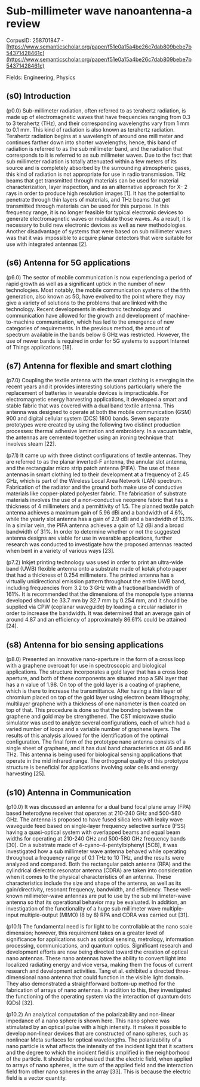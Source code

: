 # Sub-millimeter wave nanoantenna-a review

CorpusID: 258701847 - [https://www.semanticscholar.org/paper/f51e0a15a4be26c7dab809bebe7b54371428461c](https://www.semanticscholar.org/paper/f51e0a15a4be26c7dab809bebe7b54371428461c)

Fields: Engineering, Physics

## (s0) Introduction
(p0.0) Sub-millimeter radiation, often referred to as terahertz radiation, is made up of electromagnetic waves that have frequencies ranging from 0.3 to 3 terahertz (THz), and their corresponding wavelengths vary from 1 mm to 0.1 mm. This kind of radiation is also known as terahertz radiation. Terahertz radiation begins at a wavelength of around one millimeter and continues farther down into shorter wavelengths; hence, this band of radiation is referred to as the sub millimeter band, and the radiation that corresponds to it is referred to as sub millimeter waves. Due to the fact that sub millimeter radiation is totally attenuated within a few meters of its source and is completely absorbed by the surrounding atmospheric gases, this kind of radiation is not appropriate for use in radio transmission. THz beams that get transmitted through materials can be used for material characterization, layer inspection, and as an alternative approach for X- 2 rays in order to produce high resolution images [1]. It has the potential to penetrate through thin layers of materials, and THz beams that get transmitted through materials can be used for this purpose. In this frequency range, it is no longer feasible for typical electronic devices to generate electromagnetic waves or modulate those waves. As a result, it is necessary to build new electronic devices as well as new methodologies. Another disadvantage of systems that were based on sub millimeter waves was that it was impossible to acquire planar detectors that were suitable for use with integrated antennas [2].
## (s6) Antenna for 5G applications
(p6.0) The sector of mobile communication is now experiencing a period of rapid growth as well as a significant uptick in the number of new technologies. Most notably, the mobile communication systems of the fifth generation, also known as 5G, have evolved to the point where they may give a variety of solutions to the problems that are linked with the technology. Recent developments in electronic technology and communication have allowed for the growth and development of machine-to-machine communication, which has led to the emergence of new categories of requirements. In the previous method, the amount of spectrum available in the bands below 6 GHz was restricted. However, the use of newer bands is required in order for 5G systems to support Internet of Things applications [18].
## (s7) Antenna for flexible and smart clothing
(p7.0) Coupling the textile antenna with the smart clothing is emerging in the recent years and it provides interesting solutions particularly where the replacement of batteries in wearable devices is impracticable. For electromagnetic energy harvesting applications, it developed a smart and stable fabric that was covered with a dual band textile antenna. This antenna was designed to operate at both the mobile communication (GSM) 900 and digital cellular system (DCS) 1800 bands. Seven separate prototypes were created by using the following two distinct production processes: thermal adhesive lamination and embroidery. In a vacuum table, the antennas are cemented together using an ironing technique that involves steam [22].

(p7.1) It came up with three distinct configurations of textile antennas. They are referred to as the planar inverted-F antenna, the annular slot antenna, and the rectangular micro strip patch antenna (PIFA). The use of these antennas in smart clothing led to their development at a frequency of 2.45 GHz, which is part of the Wireless Local Area Network (LAN) spectrum. Fabrication of the radiator and the ground both make use of conductive materials like copper-plated polyester fabric. The fabrication of substrate materials involves the use of a non-conductive neoprene fabric that has a thickness of 4 millimeters and a permittivity of 1.5. The planned textile patch antenna achieves a maximum gain of 5.96 dBi and a bandwidth of 4.6%, while the yearly slot antenna has a gain of 2.9 dBi and a bandwidth of 13.1%. In a similar vein, the PIFA antenna achieves a gain of 1.2 dBi and a broad bandwidth of 31%. In order to determine whether or not the suggested antenna designs are viable for use in wearable applications, further research was conducted to investigate how the proposed antennas reacted when bent in a variety of various ways [23].

(p7.2) Inkjet printing technology was used in order to print an ultra-wide band (UWB) flexible antenna onto a substrate made of kotak photo paper that had a thickness of 0.254 millimeters. The printed antenna has a virtually unidirectional emission pattern throughout the entire UWB band, including frequencies from 3.2 to 3 GHz with a fractional bandwidth of 161%. It is recommended that the dimensions of the monopole type antenna developed should be 33.7 mm by 32.7 mm by 0.254 mm, and it should be supplied via CPW (coplanar waveguide) by loading a circular radiator in order to increase the bandwidth. It was determined that an average gain of around 4.87 and an efficiency of approximately 86.61% could be attained [24].
## (s8) Antenna for bio sensing applications
(p8.0) Presented an innovative nano-aperture in the form of a cross loop with a graphene overcoat for use in spectroscopic and biological applications. The structure incorporates a gold layer that has a cross loop aperture, and both of these components are situated atop a SiN layer that has a n value of 1.98. On top of the gold layer is a coating of graphene, which is there to increase the transmittance. After having a thin layer of chromium placed on top of the gold layer using electron beam lithography, multilayer graphene with a thickness of one nanometer is then coated on top of that. This procedure is done so that the bonding between the graphene and gold may be strengthened. The CST microwave studio simulator was used to analyze several configurations, each of which had a varied number of loops and a variable number of graphene layers. The results of this analysis allowed for the identification of the optimal configuration. The final form of the prototype nano antenna consists of a single sheet of graphene, and it has dual band characteristics at 46 and 86 THz. This antenna is being used for biological sensing applications that operate in the mid infrared range. The orthogonal quality of this prototype structure is beneficial for applications involving solar cells and energy harvesting [25].
## (s10) Antenna in Communication
(p10.0) It was discussed an antenna for a dual band focal plane array (FPA) based heterodyne receiver that operates at 210-240 GHz and 500-580 GHz. The antenna is proposed to have fused silica lens with leaky wave waveguide feed based on single-layer frequency selective surface (FSS) having a quasi-optical system with overlapped beams and equal beam widths for operating at 210-240 GHz and 500-580 GHz frequency bands [30]. On a substrate made of 4-cyano-4-pentylbiphenyl [5CB], it was investigated how a sub millimeter wave antenna behaved while operating throughout a frequency range of 0.1 THz to 10 THz, and the results were analyzed and compared. Both the rectangular patch antenna (RPA) and the cylindrical dielectric resonator antenna (CDRA) are taken into consideration when it comes to the physical characteristics of an antenna. These characteristics include the size and shape of the antenna, as well as its gain/directivity, resonant frequency, bandwidth, and efficiency. These well-known millimeter-wave antennas are put to use by the sub millimeter-wave antenna so that its operational behavior may be evaluated. In addition, an investigation of the functionality of a huge sub millimeter wave multiple-input multiple-output (MIMO) (8 by 8) RPA and CDRA was carried out [31].

(p10.1) The fundamental need is for light to be controllable at the nano scale dimension; however, this requirement takes on a greater level of significance for applications such as optical sensing, metrology, information processing, communications, and quantum optics. Significant research and development efforts are now being directed toward the creation of optical nano antennas. These nano antennas have the ability to convert light into localized radiating energy and vice versa, making them the focus of current research and development activities. Tang et al. exhibited a directed three-dimensional nano antenna that could function in the visible light domain. They also demonstrated a straightforward bottom-up method for the fabrication of arrays of nano antennas. In addition to this, they investigated the functioning of the operating system via the interaction of quantum dots (QDs) [32].

(p10.2) An analytical computation of the polarizability and non-linear impedance of a nano sphere is shown here. This nano sphere was stimulated by an optical pulse with a high intensity. It makes it possible to develop non-linear devices that are constructed of nano spheres, such as nonlinear Meta surfaces for optical wavelengths. The polarizability of a nano particle is what affects the intensity of the incident light that it scatters and the degree to which the incident field is amplified in the neighborhood of the particle. It should be emphasized that the electric field, when applied to arrays of nano spheres, is the sum of the applied field and the interaction field from other nano spheres in the array [33]. This is because the electric field is a vector quantity.
